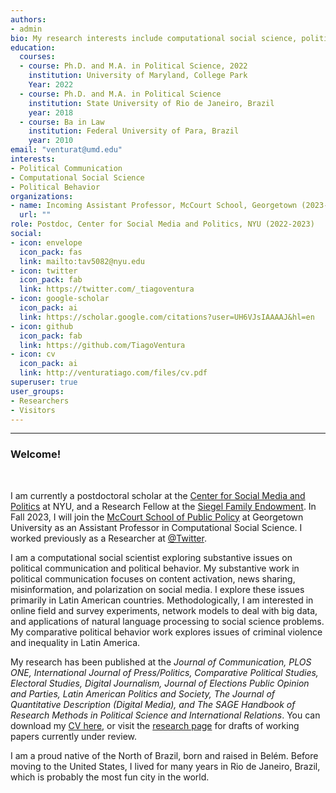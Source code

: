 ```yaml
---
authors:
- admin
bio: My research interests include computational social science, political commmunication and political behavior in Latin America. 
education:
  courses:
  - course: Ph.D. and M.A. in Political Science, 2022
    institution: University of Maryland, College Park
    Year: 2022
  - course: Ph.D. and M.A. in Political Science
    institution: State University of Rio de Janeiro, Brazil
    year: 2018
  - course: Ba in Law
    institution: Federal University of Para, Brazil
    year: 2010
email: "venturat@umd.edu"
interests:
- Political Communication
- Computational Social Science
- Political Behavior
organizations:
- name: Incoming Assistant Professor, McCourt School, Georgetown (2023-)
  url: ""
role: Postdoc, Center for Social Media and Politics, NYU (2022-2023)
social:
- icon: envelope
  icon_pack: fas
  link: mailto:tav5082@nyu.edu
- icon: twitter
  icon_pack: fab
  link: https://twitter.com/_tiagoventura
- icon: google-scholar
  icon_pack: ai
  link: https://scholar.google.com/citations?user=UH6VJsIAAAAJ&hl=en
- icon: github
  icon_pack: fab
  link: https://github.com/TiagoVentura
- icon: cv
  icon_pack: ai
  link: http://venturatiago.com/files/cv.pdf
superuser: true
user_groups:
- Researchers
- Visitors
---
```


<hr>


### Welcome!

<br>

I am currently a postdoctoral scholar at the [Center for Social Media and Politics](https://csmapnyu.org/) at NYU, and a Research Fellow at the [Siegel Family Endowment](https://www.siegelendowment.org/insights/article/meet-our-2022-2023-siegel-research-fellows/). In Fall 2023, I will join the [McCourt School of Public Policy](https://mccourt.georgetown.edu/) at Georgetown University as an Assistant Professor in Computational Social Science. I worked previously as a Researcher at  [@Twitter](https://twitter.com/TwitterResearch). 


I am a computational social scientist exploring substantive issues on political communication and political behavior. My substantive work in political communication focuses on content activation, news sharing, misinformation, and polarization on social media. I explore these issues primarily in Latin American countries. Methodologically, I am interested in online field and survey experiments, network models to deal with big data, and applications of natural language processing to social science problems. My comparative political behavior work explores issues of criminal violence and inequality in Latin America. 

<!-- I am currently working on a book project with Natalia Aruguete and Ernesto Calvo titled *News Sharing, Content Activation and Perceptions of Polarization on Social Media*. Our work combines computational modeling with social media data, several survey digital experiments and qualitative analysis across four different countries, Brazil, Argentina, United States and Mexico. The book project is a follow-up from our article "[News by Popular Demand](https://journals.sagepub.com/doi/abs/10.1177/19401612211057068)" recently published at the International Journal of Press/Politics. 

<!--Our book project develops a novel theoretical explanation for the intricate connection between perceptions of heightened polarization in social media discourses and the mixed empirical evidence of users' sorting in these plataforms. Instead of focusing on the formation of online echo-chambers (sorting), our theory discusses how social media bubbles may emerge from different propensities of partisan users' to share content on social media and its upstream effects on perceived polarization.
My dissertation research focuses on criminal violence and political behavior in Latin America: how citizens make strategic decisions about security policies in violent democracies, how exposure to crime affects citizens'willingness to invest in security, and how these concerns ultimately enter into the electoral arena via support for candidates campaigning on tough-on-crime policies.-->

My research has been published at the _Journal of Communication, PLOS ONE, International Journal of Press/Politics, Comparative Political Studies, Electoral Studies, Digital Journalism, Journal of Elections Public Opinion and Parties, Latin American Politics and Society, The Journal of Quantitative Description (Digital Media), and The SAGE Handbook of Research Methods in Political Science and International Relations_. You can download my [CV here](https://venturatiago.com/files/cv.pdf), or visit the [research page](https://venturatiago.com/talk/) for drafts of working papers currently under review.

I am a proud native of the North of Brazil, born and raised in Belém. Before moving to the United States, I lived for many years in Rio de Janeiro, Brazil, which is probably the most fun city in the world.  


<!-- I earned a Ph.D. in Political Science at the University of Maryland College Park (2022), a Master's and a Ph.D. degree in Political Science from the State University of Rio de Janeiro, Brazil. I am a proud native of the North of Brazil, from the city of Belém. But, before moving to the United States, I developed some affection for the beautiful city of Rio de Janeiro. 

<!-- I am also passionate about teaching and sharing my experience working on computational social science with other colleagues.  I have taught several workshops at both graduate and undergraduate levels, including a full semester seminar on [Introduction to Computational Social Science](https://fgvintrocss.netlify.app/) to undergraduate students. I was also the organizer of the first [Summer Institute in Computational Social Science in Brazil](https://sicss.io/2021/fgv-dapp-brazil/) during Summer 2021. 

<!---  Bem-vindo ao meu site!

Sou aluno de doutorado em Ciência Política na Universidade de Maryland, College Park, Estados Unidos. Minha pesquisa foca em economica política comparada e comportamento político. Minha tese propõe um modelo teórico para compreender efeito de desigualdade econômica e victimização em preferencias por políticas de segurança na América Latina. No Brasil, obtive os títulos de  Mestrado e Doutorado em Ciência Política no IESP-UERJ. Minha agenda de pesquisa focou-se principalmente em formas de medir efetividade de experiências participativas e partidos politicos.  Confira neste link os materiais do workshop [Acessando dados da web em R](https://tiagoventura.github.io/workshop_ufpa/) que ofertei na minha alma-mater, Universidade Federal do Para. -->

